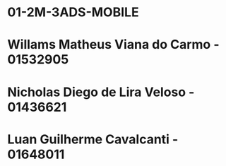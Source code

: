 # 01-2M-3ADS-MOBILE
<h1>Willams Matheus Viana do Carmo - 01532905</h1>
<h1>Nicholas Diego de Lira Veloso - 01436621</h1>
<h1>Luan Guilherme Cavalcanti - 01648011</h1>
